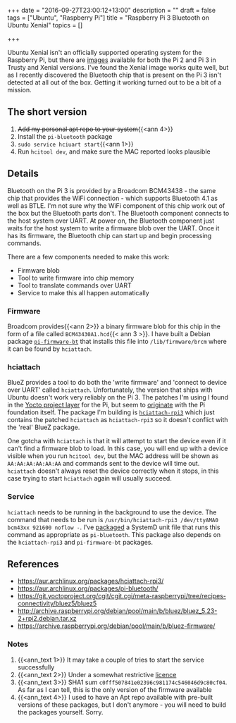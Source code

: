 +++
date = "2016-09-27T23:00:12+13:00"
description = ""
draft = false
tags = ["Ubuntu", "Raspberry Pi"]
title = "Raspberry Pi 3 Bluetooth on Ubuntu Xenial"
topics = []

+++

Ubuntu Xenial isn't an officially supported operating system for the Raspberry Pi, but there are [images](https://wiki.ubuntu.com/ARM/RaspberryPi) available for both the Pi 2 and Pi 3 in Trusty and Xenial versions. I've found the Xenial image works quite well, but as I recently discovered the Bluetooth chip that is present on the Pi 3 isn't detected at all out of the box. Getting it working turned out to be a bit of a mission.

## The short version

1. ~~Add my personal apt repo to your system~~{{<ann 4>}}
1. Install the `pi-bluetooth` package
1. `sudo service hciuart start`{{<ann 1>}}
1. Run `hcitool dev`, and make sure the MAC reported looks plausible

## Details

Bluetooth on the Pi 3 is provided by a Broadcom BCM43438 - the same chip that provides the WiFi connection - which supports Bluetooth 4.1 as well as BTLE. I'm not sure why the WiFi component of this chip work out of the box but the Bluetooth parts don't. The Bluetooth component connects to the host system over UART. At power on, the Bluetooth component just waits for the host system to write a firmware blob over the UART. Once it has its firmware, the Bluetooth chip can start up and begin processing commands.

There are a few components needed to make this work:

- Firmware blob
- Tool to write firmware into chip memory
- Tool to translate commands over UART
- Service to make this all happen automatically

### Firmware

Broadcom provides{{<ann 2>}} a binary firmware blob for this chip in the form of a file called `BCM43430A1.hcd`{{< ann 3 >}}. I have built a Debian package [`pi-firmware-bt`](https://github.com/insertjokehere/pi-firmware-bt) that installs this file into `/lib/firmware/brcm` where it can be found by `hciattach`.

### hciattach

BlueZ provides a tool to do both the 'write firmware' and 'connect to device over UART' called `hciattach`. Unfortunately, the version that ships with Ubuntu doesn't work very reliably on the Pi 3. The patches I'm using I found in the [Yocto project layer](https://git.yoctoproject.org/cgit/cgit.cgi/meta-raspberrypi/tree/recipes-connectivity/bluez5/bluez5) for the Pi, but seem to [originate](http://archive.raspberrypi.org/debian/pool/main/b/bluez/bluez_5.23-2+rpi2.debian.tar.xz) with the Pi foundation itself. The package I'm building is [`hciattach-rpi3`](https://github.com/insertjokehere/hciattach-rpi3) which just contains the patched `hciattach` as `hciattach-rpi3` so it doesn't conflict with the 'real' BlueZ package.

One gotcha with `hciattach` is that it will attempt to start the device even if it can't find a firmware blob to load. In this case, you will end up with a device visible when you run `hcitool dev`, but the MAC address will be shown as `AA:AA:AA:AA:AA:AA` and commands sent to the device will time out. `hciattach` doesn't always reset the device correctly when it stops, in this case trying to start `hciattach` again will usually succeed.

### Service

`hciattach` needs to be running in the background to use the device. The command that needs to be run is `/usr/bin/hciattach-rpi3 /dev/ttyAMA0 bcm43xx 921600 noflow -`. I've [packaged](https://github.com/insertjokehere/pi-bluetooth) a SystemD unit file that runs this command as appropriate as `pi-bluetooth`. This package also depends on the `hciattach-rpi3` and `pi-firmware-bt` packages.

## References

- https://aur.archlinux.org/packages/hciattach-rpi3/
- https://aur.archlinux.org/packages/pi-bluetooth/
- https://git.yoctoproject.org/cgit/cgit.cgi/meta-raspberrypi/tree/recipes-connectivity/bluez5/bluez5
- http://archive.raspberrypi.org/debian/pool/main/b/bluez/bluez_5.23-2+rpi2.debian.tar.xz
- https://archive.raspberrypi.org/debian/pool/main/b/bluez-firmware/

### Notes

1. {{<ann_text 1>}} It may take a couple of tries to start the service successfully
1. {{<ann_text 2>}} Under a somewhat restrictive [licence](https://raw.githubusercontent.com/insertjokehere/pi-firmware-bt/master/LICENCE.broadcom_bcm43xx) 
1. {{<ann_text 3>}} SHA1 sum `c0fff507841e02396c981174c546046d9c80cf04`. As far as I can tell, this is the only version of the firmware available
1. {{<ann_text 4>}} I used to have an Apt repo available with pre-built versions of these packages, but I don't anymore - you will need to build the packages yourself. Sorry.
